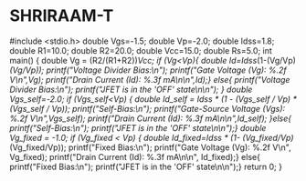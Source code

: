 # SHRIRAAM-T
#include <stdio.h>
double Vgs=-1.5;
double Vp=-2.0;
double Idss=1.8;
double R1=10.0;
double R2=20.0;
double Vcc=15.0;
double Rs=5.0;
int main() {
double Vg = (R2/(R1+R2))*Vcc;
if (Vg<Vp){
    double Id=Idss*(1-(Vg/Vp)*(Vg/Vp));
    printf("Voltage Divider Bias:\n");
    printf("Gate Voltage (Vg): %.2f V\n",Vg);
    printf("Drain Current (Id): %.3f mA\n\n",Id);} 
    else{
        printf("Voltage Divider Bias:\n");
        printf("JFET is in the 'OFF' state\n\n");
    }
    double Vgs_self=-2.0;
    if (Vgs_self<Vp) {
        double Id_self = Idss * (1 - (Vgs_self / Vp) * (Vgs_self / Vp));
        printf("Self-Bias:\n");
        printf("Gate-Source Voltage (Vgs): %.2f V\n",Vgs_self);
        printf("Drain Current (Id): %.3f mA\n\n",Id_self);
    }else{
        printf("Self-Bias:\n");
        printf("JFET is in the 'OFF' state\n\n");}
    double Vg_fixed = -1.0;
    if (Vg_fixed < Vp) {
        double Id_fixed=Idss * (1- (Vg_fixed/Vp)*(Vg_fixed/Vp));
        printf("Fixed Bias:\n");
        printf("Gate Voltage (Vg): %.2f V\n", Vg_fixed);
        printf("Drain Current (Id): %.3f mA\n\n", Id_fixed);} 
        else{
        printf("Fixed Bias:\n");
        printf("JFET is in the 'OFF' state\n\n");}
        return 0;
}
